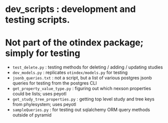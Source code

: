# dev_scripts : development and testing scripts.
# Not part of the otindex package; simply for testing

* `test_delete.py` : testing methods for deleting / adding / updating studies
* `dev_models.py` : replicates `otindex/models.py` for testing
* `jsonb_queries.txt` : not a script, but a list of various postgres jsonb queries for testing from the postgres CLI
* `get_property_value_type.py` : figuring out which nexson properties could be lists; uses peyotl
* `get_study_tree_properties.py` : getting top level study and tree keys from phylesystem; uses peyotl
* `sampleQueries.py` : for testing out sqlalchemy ORM query methods outside of pyramid
